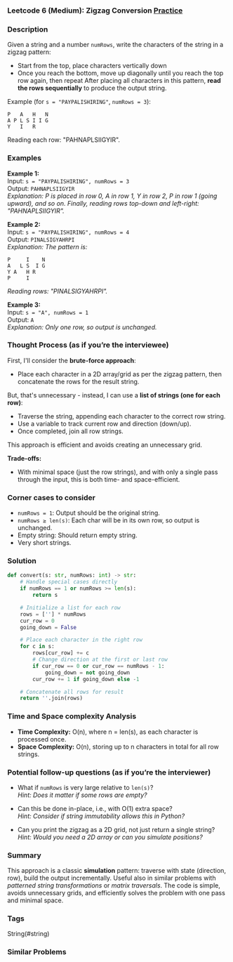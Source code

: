### Leetcode 6 (Medium): Zigzag Conversion [Practice](https://leetcode.com/problems/zigzag-conversion)

### Description  
Given a string and a number `numRows`, write the characters of the string in a zigzag pattern:
- Start from the top, place characters vertically down
- Once you reach the bottom, move up diagonally until you reach the top row again, then repeat
After placing all characters in this pattern, **read the rows sequentially** to produce the output string.

Example (for `s = "PAYPALISHIRING"`, `numRows = 3`):

```
P   A   H   N
A P L S I I G
Y   I   R
```
Reading each row: "PAHNAPLSIIGYIR".

### Examples  

**Example 1:**  
Input: `s = "PAYPALISHIRING", numRows = 3`  
Output: `PAHNAPLSIIGYIR`  
*Explanation: P is placed in row 0, A in row 1, Y in row 2, P in row 1 (going upward), and so on. Finally, reading rows top-down and left-right: "PAHNAPLSIIGYIR".*

**Example 2:**  
Input: `s = "PAYPALISHIRING", numRows = 4`  
Output: `PINALSIGYAHRPI`  
*Explanation: The pattern is:*

```
P     I    N
A   L S  I G
Y A   H R
P     I
```

*Reading rows: "PINALSIGYAHRPI".*

**Example 3:**  
Input: `s = "A", numRows = 1`  
Output: `A`  
*Explanation: Only one row, so output is unchanged.*

### Thought Process (as if you’re the interviewee)  

First, I'll consider the **brute-force approach**:  
- Place each character in a 2D array/grid as per the zigzag pattern, then concatenate the rows for the result string.

But, that's unnecessary - instead, I can use a **list of strings (one for each row)**:
- Traverse the string, appending each character to the correct row string.
- Use a variable to track current row and direction (down/up).
- Once completed, join all row strings.

This approach is efficient and avoids creating an unnecessary grid.

**Trade-offs:**  
- With minimal space (just the row strings), and with only a single pass through the input, this is both time- and space-efficient.

### Corner cases to consider  
- `numRows = 1`: Output should be the original string.
- `numRows ≥ len(s)`: Each char will be in its own row, so output is unchanged.
- Empty string: Should return empty string.
- Very short strings.

### Solution

```python
def convert(s: str, numRows: int) -> str:
    # Handle special cases directly
    if numRows == 1 or numRows >= len(s):
        return s

    # Initialize a list for each row
    rows = [''] * numRows
    cur_row = 0
    going_down = False

    # Place each character in the right row
    for c in s:
        rows[cur_row] += c
        # Change direction at the first or last row
        if cur_row == 0 or cur_row == numRows - 1:
            going_down = not going_down
        cur_row += 1 if going_down else -1

    # Concatenate all rows for result
    return ''.join(rows)
```

### Time and Space complexity Analysis  

- **Time Complexity:** O(n), where n = len(s), as each character is processed once.
- **Space Complexity:** O(n), storing up to n characters in total for all row strings.

### Potential follow-up questions (as if you’re the interviewer)  

- What if `numRows` is very large relative to `len(s)`?  
  *Hint: Does it matter if some rows are empty?*

- Can this be done in-place, i.e., with O(1) extra space?  
  *Hint: Consider if string immutability allows this in Python?*

- Can you print the zigzag as a 2D grid, not just return a single string?  
  *Hint: Would you need a 2D array or can you simulate positions?*

### Summary
This approach is a classic **simulation** pattern: traverse with state (direction, row), build the output incrementally. Useful also in similar problems with *patterned string transformations* or *matrix traversals*. The code is simple, avoids unnecessary grids, and efficiently solves the problem with one pass and minimal space.

### Tags
String(#string)

### Similar Problems
